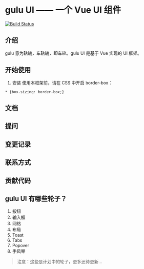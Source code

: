 # gulu UI —— 一个 Vue UI 组件
[![Build Status](https://travis-ci.org/aman-tang/gulu.svg?branch=master)](https://travis-ci.org/aman-tang/gulu)

## 介绍
gulu 意为轱辘，车轱辘，即车轮。gulu UI 是基于 Vue 实现的 UI 框架。

## 开始使用
1. 安装
使用本框架前，请在 CSS 中开启 border-box：

```
* {box-sizing: border-box;}
```

## 文档

## 提问

## 变更记录

## 联系方式

## 贡献代码

## gulu UI 有哪些轮子？
1. 按钮
2. 输入框
3. 网格
4. 布局
5. Toast
6. Tabs
7. Popover
8. 手风琴

> 注意：这些是计划中的轮子，更多还待更新...





